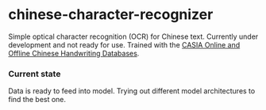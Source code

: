 # chinese-character-recognizer
Simple optical character recognition (OCR) for Chinese text. Currently under development and not ready for use.
Trained with the [CASIA Online and Offline Chinese Handwriting Databases](http://www.nlpr.ia.ac.cn/databases/handwriting/Home.html).

### Current state
Data is ready to feed into model. Trying out different model architectures to find the best one.

